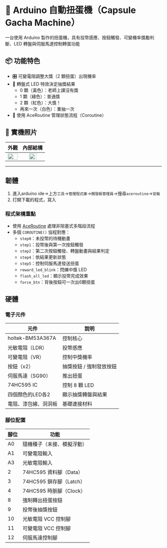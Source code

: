 # 🎁 Arduino 自動扭蛋機（Capsule Gacha Machine）

一台使用 Arduino 製作的扭蛋機，具有投幣感應、按鈕觸發、可變機率獎勵判斷、LED 轉盤與伺服馬達控制轉蛋功能

## 📦 功能特色

- 🎛️ 可變電阻調整大獎（2 顆扭蛋）出現機率
- 🎲 轉盤式 LED 特效決定抽獎結果
    - 0 顆（黃色）：老師上課沒有獎
    - 1 顆（綠色）：普通獎
    - 2 顆（紅色）：大獎！
    - 再來一次（白色）：重抽一次
- 🧠 使用 AceRoutine 管理狀態流程（Coroutine）
  
## 📸 實機照片
| 外觀 | 內部結構 |
|:------------:|:-------------:|
| <img src="https://github.com/user-attachments/assets/295674b7-0fbd-48e6-93c8-15ffeb335b99" width = "100%">|<img src="https://github.com/user-attachments/assets/f4ef3f5f-1e1c-4b00-aecd-8b1a2a761d9b" width = "60%">|

---

## 韌體
1. 進入arduino ide->上方`工具`->`管理程式庫`->`開發板管理員`->搜尋`aceroutine`->`安裝`
2. 打開下載的程式，寫入
   
### 程式架構重點

- 使用 [AceRoutine](https://github.com/bxparks/AceRoutine) 處理非阻塞式多階段流程
- 多個 `COROUTINE()` 協程對應：
  - `step0`：未投幣的待機動畫
  - `step1`：投幣後與第一次按鈕觸發
  - `step2`：第二次按鈕觸發、轉盤動畫與結果判定
  - `step4`：依結果更新狀態
  - `step5`：控制伺服馬達發送扭蛋
  - `reward_led_blink`：閃爍中獎 LED
  - `flash_all_led`：顯示投幣完成效果
  - `force_btn`：背後按鈕可一次出6顆扭蛋

## 硬體

### 電子元件

| 元件 | 說明 |
|------|------|
| holtek-BM53A367A | 控制核心 |
| 光敏電阻（LDR） | 投幣感應 |
| 可變電阻（VR） | 控制中獎機率 |
| 按鈕（x2） | 抽獎按鈕 / 強制發放按鈕 |
| 伺服馬達（SG90） | 推出扭蛋 |
| 74HC595 IC | 控制 8 顆 LED |
| 四個顏色的LED各2 | 顯示抽獎轉盤與結果 |
| 電阻、漆包線、洞洞板 | 基礎連接材料 |

### 腳位配置

| 腳位 | 功能 |
|------|------|
| A0 | 隨機種子（未接、模擬浮動） |
| A1 | 可變電阻輸入 |
| A3 | 光敏電阻輸入 |
| 2  | 74HC595 資料腳（Data） |
| 3  | 74HC595 鎖存腳（Latch） |
| 4  | 74HC595 時脈腳（Clock） |
| 8  | 強制轉出扭蛋按鈕 |
| 9  | 投幣後抽獎按鈕 |
| 10 | 光敏電阻 VCC 控制腳 |
| 11 | 可變電阻 VCC 控制腳 |
| 12 | 伺服馬達控制腳 |


